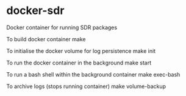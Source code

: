 # docker-sdr
Docker container for running SDR packages

To build docker container
make

To initialise the docker volume for log persistence
make init

To run the docker container in the background
make start

To run a bash shell within the background container
make exec-bash

To archive logs (stops running container)
make volume-backup

